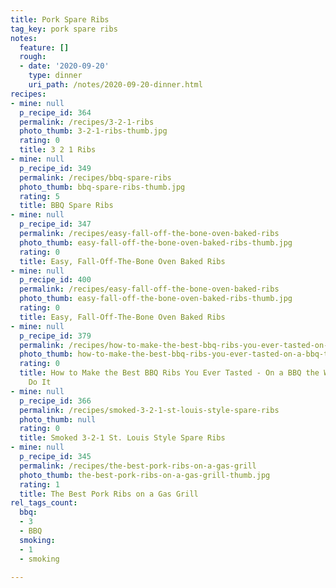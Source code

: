 ```yaml
---
title: Pork Spare Ribs
tag_key: pork spare ribs
notes:
  feature: []
  rough:
  - date: '2020-09-20'
    type: dinner
    uri_path: /notes/2020-09-20-dinner.html
recipes:
- mine: null
  p_recipe_id: 364
  permalink: /recipes/3-2-1-ribs
  photo_thumb: 3-2-1-ribs-thumb.jpg
  rating: 0
  title: 3 2 1 Ribs
- mine: null
  p_recipe_id: 349
  permalink: /recipes/bbq-spare-ribs
  photo_thumb: bbq-spare-ribs-thumb.jpg
  rating: 5
  title: BBQ Spare Ribs
- mine: null
  p_recipe_id: 347
  permalink: /recipes/easy-fall-off-the-bone-oven-baked-ribs
  photo_thumb: easy-fall-off-the-bone-oven-baked-ribs-thumb.jpg
  rating: 0
  title: Easy, Fall-Off-The-Bone Oven Baked Ribs
- mine: null
  p_recipe_id: 400
  permalink: /recipes/easy-fall-off-the-bone-oven-baked-ribs
  photo_thumb: easy-fall-off-the-bone-oven-baked-ribs-thumb.jpg
  rating: 0
  title: Easy, Fall-Off-The-Bone Oven Baked Ribs
- mine: null
  p_recipe_id: 379
  permalink: /recipes/how-to-make-the-best-bbq-ribs-you-ever-tasted-on-a-bbq-the-way-champions-do-it
  photo_thumb: how-to-make-the-best-bbq-ribs-you-ever-tasted-on-a-bbq-the-way-champions-do-it-thumb.jpg
  rating: 0
  title: How to Make the Best BBQ Ribs You Ever Tasted - On a BBQ the Way Champions
    Do It
- mine: null
  p_recipe_id: 366
  permalink: /recipes/smoked-3-2-1-st-louis-style-spare-ribs
  photo_thumb: null
  rating: 0
  title: Smoked 3-2-1 St. Louis Style Spare Ribs
- mine: null
  p_recipe_id: 345
  permalink: /recipes/the-best-pork-ribs-on-a-gas-grill
  photo_thumb: the-best-pork-ribs-on-a-gas-grill-thumb.jpg
  rating: 1
  title: The Best Pork Ribs on a Gas Grill
rel_tags_count:
  bbq:
  - 3
  - BBQ
  smoking:
  - 1
  - smoking

---
```


